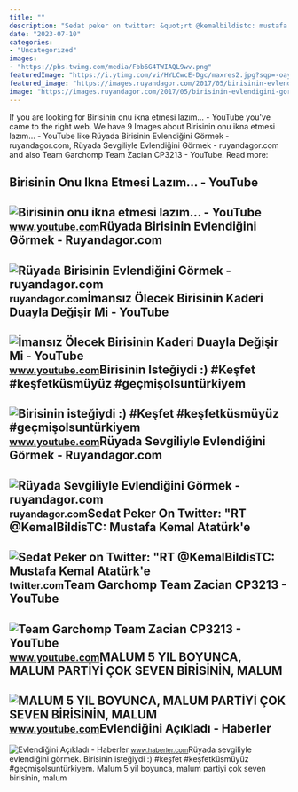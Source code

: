 ```yaml
---
title: ""
description: "Sedat peker on twitter: &quot;rt @kemalbildistc: mustafa kemal atatürk&#039;e"
date: "2023-07-10"
categories:
- "Uncategorized"
images:
- "https://pbs.twimg.com/media/Fbb6G4TWIAQL9wv.png"
featuredImage: "https://i.ytimg.com/vi/HYLCwcE-Dgc/maxres2.jpg?sqp=-oaymwEoCIAKENAF8quKqQMcGADwAQH4AYwCgALgA4oCDAgAEAEYRSBHKGUwDw==&amp;rs=AOn4CLC_ulBvmvqa2cf2uT56Qfk3FCYaDA"
featured_image: "https://images.ruyandagor.com/2017/05/birisinin-evlendigini-gormek-0000.jpg"
image: "https://images.ruyandagor.com/2017/05/birisinin-evlendigini-gormek-0000.jpg"
---
```


If you are looking for Birisinin onu ikna etmesi lazım... - YouTube you've came to the right web. We have 9 Images about Birisinin onu ikna etmesi lazım... - YouTube like Rüyada Birisinin Evlendiğini Görmek - ruyandagor.com, Rüyada Sevgiliyle Evlendiğini Görmek - ruyandagor.com and also Team Garchomp Team Zacian CP3213 - YouTube. Read more:

Birisinin Onu Ikna Etmesi Lazım... - YouTube
--------------------------------------------

 ![Birisinin onu ikna etmesi lazım... - YouTube](https://i.ytimg.com/vi/WHThRcEGqbY/maxresdefault.jpg?sqp=-oaymwEmCIAKENAF8quKqQMa8AEB-AH-CYACwAWKAgwIABABGH8gKygmMA8=&rs=AOn4CLAi3wmf6VYra-kCrjE1EuvxcH1t5g) <small>www.youtube.com</small>Rüyada Birisinin Evlendiğini Görmek - Ruyandagor.com
----------------------------------------------------

 ![Rüyada Birisinin Evlendiğini Görmek - ruyandagor.com](https://images.ruyandagor.com/2017/05/birisinin-evlendigini-gormek-0000.jpg) <small>ruyandagor.com</small>İmansız Ölecek Birisinin Kaderi Duayla Değişir Mi - YouTube
-----------------------------------------------------------

 ![İmansız Ölecek Birisinin Kaderi Duayla Değişir Mi - YouTube](https://i.ytimg.com/vi/G7i7FqCZs8c/maxresdefault.jpg) <small>www.youtube.com</small>Birisinin Isteğiydi :) #Keşfet #keşfetküsmüyüz #geçmişolsuntürkiyem
-------------------------------------------------------------------

 ![Birisinin isteğiydi :) #Keşfet #keşfetküsmüyüz #geçmişolsuntürkiyem](https://i.ytimg.com/vi/2G3FmoO_DHc/hqdefault.jpg) <small>www.youtube.com</small>Rüyada Sevgiliyle Evlendiğini Görmek - Ruyandagor.com
-----------------------------------------------------

 ![Rüyada Sevgiliyle Evlendiğini Görmek - ruyandagor.com](https://images.ruyandagor.com/2017/11/sevgiliyle-evlendigini-gormek-1619.jpg) <small>ruyandagor.com</small>Sedat Peker On Twitter: "RT @KemalBildisTC: Mustafa Kemal Atatürk'e
-------------------------------------------------------------------

 ![Sedat Peker on Twitter: "RT @KemalBildisTC: Mustafa Kemal Atatürk'e](https://pbs.twimg.com/media/Fbb6G4TWIAQL9wv.png) <small>twitter.com</small>Team Garchomp Team Zacian CP3213 - YouTube
------------------------------------------

 ![Team Garchomp Team Zacian CP3213 - YouTube](https://i.ytimg.com/vi/HYLCwcE-Dgc/maxres2.jpg?sqp=-oaymwEoCIAKENAF8quKqQMcGADwAQH4AYwCgALgA4oCDAgAEAEYRSBHKGUwDw==&rs=AOn4CLC_ulBvmvqa2cf2uT56Qfk3FCYaDA) <small>www.youtube.com</small>MALUM 5 YIL BOYUNCA, MALUM PARTİYİ ÇOK SEVEN BİRİSİNİN, MALUM
-------------------------------------------------------------

 ![MALUM 5 YIL BOYUNCA, MALUM PARTİYİ ÇOK SEVEN BİRİSİNİN, MALUM](https://i.ytimg.com/vi/7SbIMRU1vnE/maxresdefault.jpg?sqp=-oaymwEmCIAKENAF8quKqQMa8AEB-AH-CYAC0AWKAgwIABABGGUgZShlMA8=&rs=AOn4CLDbQwSQdI3saFGy6pDycuvxpNu20g) <small>www.youtube.com</small>Evlendiğini Açıkladı - Haberler
-------------------------------

 ![Evlendiğini Açıkladı - Haberler](https://i.hbrcdn.com/haber/2022/07/02/evlendigini-acikladi-15053895_amp.jpg) <small>www.haberler.com</small>Rüyada sevgiliyle evlendiğini görmek. Birisinin isteğiydi :) #keşfet #keşfetküsmüyüz #geçmişolsuntürkiyem. Malum 5 yil boyunca, malum parti̇yi̇ çok seven bi̇ri̇si̇ni̇n, malum
